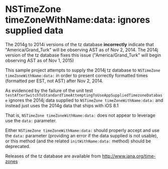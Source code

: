 # NSTimeZone timeZoneWithName:data: ignores supplied data

The 2014g to 2014i versions of the tz database **incorrectly** indicate that "America/Grand_Turk" will be observing AST as of Nov 2, 2014. The 2014j version of the tz database fixes this issue ("America/Grand_Turk" will begin observing AST as of Nov 1, 2015)

This sample project attempts to supply the 2014j tz database to `NSTimeZone timeZoneWithName:data:` in order to present correctly formatted times (formatted per EST, not AST) after Nov 2, 2014.

As evidenced by the failure of the unit test `testAfterSwitchToStandardTimeAttemptingToUseAppSuppliedTimezoneDatabase` ignores the 2014j data supplied to `NSTimeZone timeZoneWithName:data:` and instead just uses the 2014g data that ships with iOS 8.1

That is, `NSTimeZone timeZoneWithName:data:` does not appear to leverage use the `data:` parameter.

Either `NSTimeZone timeZoneWithName:data:` should properly accept and use the `data:` parameter (providing an error if the data supplied is not usable), or this method (and the related `initWithName:data:` method) should be deprecated.

Releases of the tz database are available from http://www.iana.org/time-zones